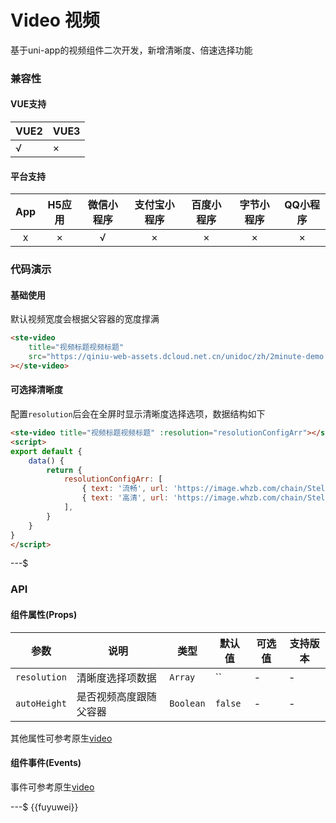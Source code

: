 # Video 视频
基于uni-app的视频组件二次开发，新增清晰度、倍速选择功能


### 兼容性
#### VUE支持 
|VUE2	| VUE3	|
|-----	|-----	|
|√		| ×		|
#### 平台支持
|App|H5应用	|微信小程序	|支付宝小程序	|百度小程序	|字节小程序	|QQ小程序	|
|:-:|:-:	|:-:		|:-:			|:-:		|:-:		|:-:		|
|x	|×		|√			|×				|×			|×			|×			|


### 代码演示
#### 基础使用
默认视频宽度会根据父容器的宽度撑满
```html
<ste-video
	title="视频标题视频标题"
	src="https://qiniu-web-assets.dcloud.net.cn/unidoc/zh/2minute-demo.mp4"
></ste-video>
```

#### 可选择清晰度
配置`resolution`后会在全屏时显示清晰度选择选项，数据结构如下
```html
<ste-video title="视频标题视频标题" :resolution="resolutionConfigArr"></ste-video>
<script>
export default {
	data() {
		return {
			resolutionConfigArr: [
				{ text: '流畅', url: 'https://image.whzb.com/chain/StellarUI/video/demo1.mp4' },
				{ text: '高清', url: 'https://image.whzb.com/chain/StellarUI/video/demo2.mp4' },
			],
		}
	}
}
</script>
```

---$
### API
#### 组件属性(Props)
| 参数			| 说明					| 类型		| 默认值		| 可选值	| 支持版本	|
| ---			| ---					| ---		| ---		| ---	| ---		|
| `resolution`	| 清晰度选择项数据		| `Array`	| ``		| -		| -			|
| `autoHeight`	| 是否视频高度跟随父容器	| `Boolean`	| `false`	| -		| -			|

其他属性可参考原生[video](https://zh.uniapp.dcloud.io/component/video.html)


#### 组件事件(Events)
事件可参考原生[video](https://zh.uniapp.dcloud.io/component/video.html)


---$
{{fuyuwei}}